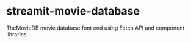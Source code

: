 # streamit-movie-database
TheMovieDB movie database font end using Fetch API and component libraries
